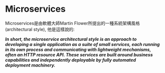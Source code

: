 # Microservices

Microservices是由軟體大師Martin Flower所提出的一種系統架構風格\(architectural style\), 他是這樣說的:

_**In short, the microservice architectural style is an approach to developing a single application as a suite of small services, each running in its own process and communicating with lightweight mechanisms, often an HTTP resource API. These services are built around business capabilities and independently deployable by fully automated deployment machinery.**_



